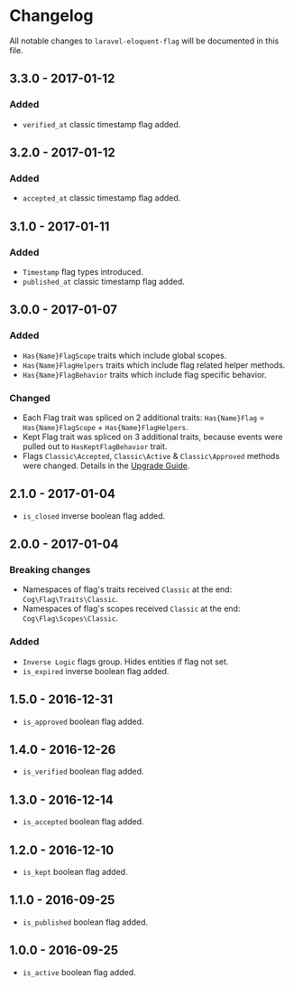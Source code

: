 # Changelog

All notable changes to `laravel-eloquent-flag` will be documented in this file.

## 3.3.0 - 2017-01-12

### Added

- `verified_at` classic timestamp flag added.

## 3.2.0 - 2017-01-12

### Added

- `accepted_at` classic timestamp flag added.

## 3.1.0 - 2017-01-11

### Added

- `Timestamp` flag types introduced.
- `published_at` classic timestamp flag added.

## 3.0.0 - 2017-01-07

### Added

- `Has{Name}FlagScope` traits which include global scopes.
- `Has{Name}FlagHelpers` traits which include flag related helper methods.
- `Has{Name}FlagBehavior` traits which include flag specific behavior.

### Changed

- Each Flag trait was spliced on 2 additional traits: `Has{Name}Flag` = `Has{Name}FlagScope` + `Has{Name}FlagHelpers`.
- Kept Flag trait was spliced on 3 additional traits, because events were pulled out to `HasKeptFlagBehavior` trait.
- Flags `Classic\Accepted`, `Classic\Active` & `Classic\Approved` methods were changed. Details in the [Upgrade Guide](UPGRADE.md).

## 2.1.0 - 2017-01-04

- `is_closed` inverse boolean flag added.

## 2.0.0 - 2017-01-04

### Breaking changes

- Namespaces of flag's traits received `Classic` at the end: `Cog\Flag\Traits\Classic`.
- Namespaces of flag's scopes received `Classic` at the end: `Cog\Flag\Scopes\Classic`.

### Added

- `Inverse Logic` flags group. Hides entities if flag not set.
- `is_expired` inverse boolean flag added.

## 1.5.0 - 2016-12-31

- `is_approved` boolean flag added.

## 1.4.0 - 2016-12-26

- `is_verified` boolean flag added.

## 1.3.0 - 2016-12-14

- `is_accepted` boolean flag added.

## 1.2.0 - 2016-12-10

- `is_kept` boolean flag added.

## 1.1.0 - 2016-09-25

- `is_published` boolean flag added.

## 1.0.0 - 2016-09-25

- `is_active` boolean flag added.
